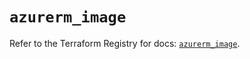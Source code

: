 # `azurerm_image`

Refer to the Terraform Registry for docs: [`azurerm_image`](https://registry.terraform.io/providers/hashicorp/azurerm/3.88.0/docs/resources/image).
